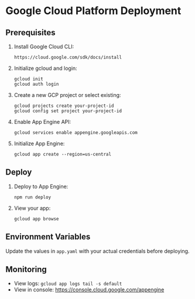 # Google Cloud Platform Deployment

## Prerequisites

1. Install Google Cloud CLI:
   ```
   https://cloud.google.com/sdk/docs/install
   ```

2. Initialize gcloud and login:
   ```
   gcloud init
   gcloud auth login
   ```

3. Create a new GCP project or select existing:
   ```
   gcloud projects create your-project-id
   gcloud config set project your-project-id
   ```

4. Enable App Engine API:
   ```
   gcloud services enable appengine.googleapis.com
   ```

5. Initialize App Engine:
   ```
   gcloud app create --region=us-central
   ```

## Deploy

1. Deploy to App Engine:
   ```
   npm run deploy
   ```

2. View your app:
   ```
   gcloud app browse
   ```

## Environment Variables

Update the values in `app.yaml` with your actual credentials before deploying.

## Monitoring

- View logs: `gcloud app logs tail -s default`
- View in console: https://console.cloud.google.com/appengine